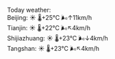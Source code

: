 Today weather:  
Beijing: ☀️   🌡️+25°C 🌬️↑11km/h  
Tianjin: ☀️   🌡️+22°C 🌬️↖4km/h  
Shijiazhuang: ☀️   🌡️+23°C 🌬️↓4km/h  
Tangshan: ☀️   🌡️+23°C 🌬️↖4km/h  
